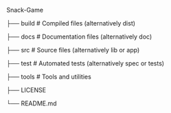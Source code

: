 Snack-Game

├── build                   	# Compiled files (alternatively dist)

├── docs			# Documentation files (alternatively doc)

├── src                     	# Source files (alternatively lib or app)

├── test                    	# Automated tests (alternatively spec or tests)

├── tools                   	# Tools and utilities

├── LICENSE

└── README.md
